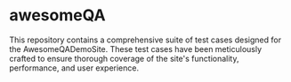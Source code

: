 # awesomeQA
This repository contains a comprehensive suite of test cases designed for the AwesomeQADemoSite. These test cases have been meticulously crafted to ensure thorough coverage of the site's functionality, performance, and user experience.

